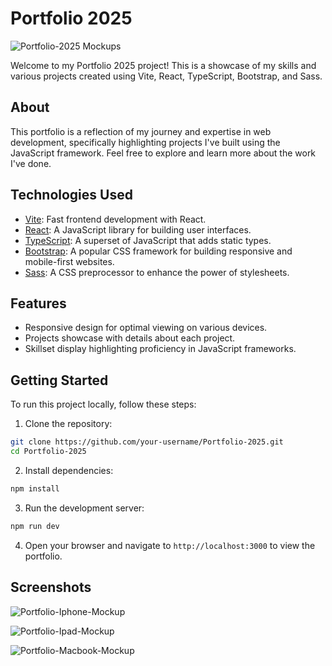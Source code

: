 
# Portfolio 2025

![Portfolio-2025 Mockups](https://github.com/scottpickering31/Portfolio-2025/assets/97522229/2d59ad31-34ce-4610-a791-b97480933cc9)

Welcome to my Portfolio 2025 project! This is a showcase of my skills and various projects created using Vite, React, TypeScript, Bootstrap, and Sass.

## About

This portfolio is a reflection of my journey and expertise in web development, specifically highlighting projects I've built using the JavaScript framework. Feel free to explore and learn more about the work I've done.

## Technologies Used

- [Vite](https://vitejs.dev/): Fast frontend development with React.
- [React](https://reactjs.org/): A JavaScript library for building user interfaces.
- [TypeScript](https://www.typescriptlang.org/): A superset of JavaScript that adds static types.
- [Bootstrap](https://getbootstrap.com/): A popular CSS framework for building responsive and mobile-first websites.
- [Sass](https://sass-lang.com/): A CSS preprocessor to enhance the power of stylesheets.

## Features

- Responsive design for optimal viewing on various devices.
- Projects showcase with details about each project.
- Skillset display highlighting proficiency in JavaScript frameworks.

## Getting Started

To run this project locally, follow these steps:

1. Clone the repository:
```bash
git clone https://github.com/your-username/Portfolio-2025.git
cd Portfolio-2025
```
2. Install dependencies:
```bash
npm install
```
3. Run the development server:
```bash
npm run dev
```
4. Open your browser and navigate to `http://localhost:3000` to view the portfolio.


## Screenshots

![Portfolio-Iphone-Mockup](https://github.com/scottpickering31/Portfolio-2025/assets/97522229/82fe120c-cfa8-4896-8c25-6910cf9f34e0)

![Portfolio-Ipad-Mockup](https://github.com/scottpickering31/Portfolio-2025/assets/97522229/913a7e8d-2cae-4814-9e4b-3424ff3141cd)

![Portfolio-Macbook-Mockup](https://github.com/scottpickering31/Portfolio-2025/assets/97522229/bfbb3bdc-5f42-41c2-ba93-2179ed2da5cd)
